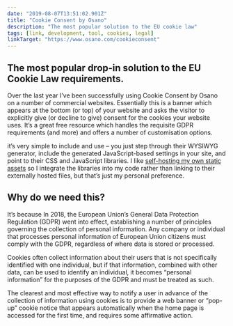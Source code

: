 ```yaml
---
date: "2019-08-07T13:51:02.901Z"
title: "Cookie Consent by Osano"
description: "The most popular solution to the EU cookie law"
tags: [link, development, tool, cookies, legal]
linkTarget: "https://www.osano.com/cookieconsent"
---
```

The most popular drop-in solution to the EU Cookie Law requirements.
---

Over the last year I’ve been successfully using Cookie Consent by Osano on a number of commercial websites. Essentially this is a banner which appears at the bottom (or top) of your website and asks the visitor to explicitly give (or decline to give) consent for the cookies your website uses. It’s a great free resource which handles the requisite GDPR requirements (and more) and offers a number of customisation options.

it’s very simple to include and use – you just step through their WYSIWYG generator, include the generated JavaScript-based settings in your site, and point to their CSS and JavaScript libraries. I like [self-hosting my own static assets](https://csswizardry.com/2019/05/self-host-your-static-assets/) so I integrate the libraries into my code rather than linking to their externally hosted files, but that’s just my personal preference.

## Why do we need this?

It’s because In 2018, the European Union’s General Data Protection Regulation (GDPR) went into effect, establishing a number of principles governing the collection of personal information. Any company or individual that processes personal information of European Union citizens must comply with the GDPR, regardless of where data is stored or processed.

Cookies often collect information about their users that is not specifically identified with one individual, but if that information, combined with other data, can be used to identify an individual, it becomes “personal information” for the purposes of the GDPR and must be treated as such.

The clearest and most effective way to notify a user in advance of the collection of information using cookies is to provide a web banner or “pop-up” cookie notice that appears automatically when the home page is accessed for the first time, and requires some affirmative action.
